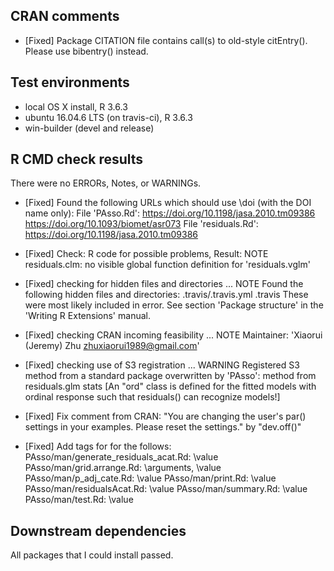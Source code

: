 ## CRAN comments

* [Fixed] Package CITATION file contains call(s) to old-style citEntry().  Please
   use bibentry() instead.
   
## Test environments
* local OS X install, R 3.6.3
* ubuntu 16.04.6 LTS (on travis-ci), R 3.6.3
* win-builder (devel and release)

## R CMD check results
There were no ERRORs, Notes, or WARNINGs. 

* [Fixed] Found the following URLs which should use \doi (with the DOI name only):
    File 'PAsso.Rd':
      https://doi.org/10.1198/jasa.2010.tm09386
      https://doi.org/10.1093/biomet/asr073
    File 'residuals.Rd':
      https://doi.org/10.1198/jasa.2010.tm09386

* [Fixed] Check: R code for possible problems, Result: NOTE
  residuals.clm: no visible global function definition for
    'residuals.vglm'

* [Fixed] checking for hidden files and directories ... NOTE
  Found the following hidden files and directories:
    .travis/.travis.yml
    .travis
  These were most likely included in error. See section 'Package
  structure' in the 'Writing R Extensions' manual.

* [Fixed] checking CRAN incoming feasibility ... NOTE
  Maintainer: 'Xiaorui (Jeremy) Zhu <zhuxiaorui1989@gmail.com>'

  
* [Fixed] checking use of S3 registration ... WARNING
  Registered S3 method from a standard package overwritten by 'PAsso':
  method        from 
  residuals.glm stats
  [An "ord" class is defined for the fitted models with ordinal response such that residuals() can recognize models!]
  
* [Fixed] Fix comment from CRAN: "You are changing the user's par() settings in your examples. Please 
reset the settings." by "dev.off()" 

* [Fixed] Add tags for for the follows:
      PAsso/man/generate_residuals_acat.Rd: \value
      PAsso/man/grid.arrange.Rd: \arguments,  \value
      PAsso/man/p_adj_cate.Rd: \value
      PAsso/man/print.Rd: \value
      PAsso/man/residualsAcat.Rd: \value
      PAsso/man/summary.Rd: \value
      PAsso/man/test.Rd: \value

## Downstream dependencies

All packages that I could install passed.
